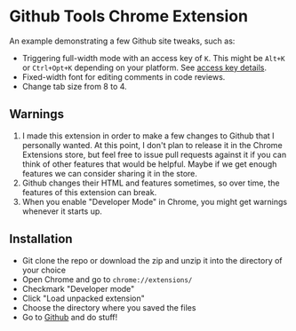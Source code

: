 # Github Tools Chrome Extension

An example demonstrating a few Github site tweaks, such as:

* Triggering full-width mode with an access key of `K`. This might be `Alt+K` or `Ctrl+Opt+K` depending on your platform. See [access key details](http://en.wikipedia.org/wiki/Access_key#Access_in_different_browsers).
* Fixed-width font for editing comments in code reviews.
* Change tab size from 8 to 4.

## Warnings

1. I made this extension in order to make a few changes to Github that I personally wanted. At this point, I don't plan to release it in the Chrome Extensions store, but feel free to issue pull requests against it if you can think of other features that would be helpful. Maybe if we get enough features we can consider sharing it in the store.
2. Github changes their HTML and features sometimes, so over time, the features of this extension can break.
3. When you enable "Developer Mode" in Chrome, you might get warnings whenever it starts up.

## Installation

* Git clone the repo or download the zip and unzip it into the directory of your choice
* Open Chrome and go to `chrome://extensions/`
* Checkmark "Developer mode"
* Click "Load unpacked extension"
* Choose the directory where you saved the files
* Go to [Github](https://github.com) and do stuff!
